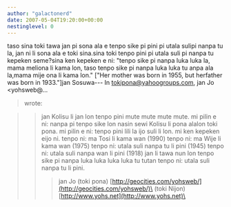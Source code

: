 ```yaml
---
author: "galactonerd"
date: 2007-05-04T19:20:00+00:00
nestinglevel: 0
---
```

taso sina toki tawa jan pi sona ala e tenpo sike pi pini pi utala sulipi nanpa tu la, jan ni li sona ala e toki sina.sina toki tenpo pini pi utala suli pi nanpa tu kepeken seme?sina ken kepeken e ni: "tenpo sike pi nanpa luka luka la, mama meliona li kama lon, taso tenpo sike pi nanpa luka luka tu anpa ala la,mama mije ona li kama lon." \["Her mother was born in 1955, but herfather was born in 1933."\]jan Sosuwa---
 In [tokipona@yahoogroups.com](mailto://tokipona@yahoogroups.com), jan Jo <yohsweb@...
> wrote:

>> jan Kolisu li jan lon tenpo pini mute mute mute mute.
> mi pilin e ni: nanpa pi tenpo sike lon nasin sewi Kolisu li pona alalon toki pona.
>> mi pilin e ni: tenpo pini lili la ijo suli li lon. mi ken kepeken eijo ni.
>> tenpo ni: ma Tosi li kama wan (1990)
> tenpo ni: ma Wije li kama wan (1975)
> tenpo ni: utala suli nanpa tu li pini (1945)
> tenpo ni: utala suli nanpa wan li pini (1918)
>> jan li tawa nun lon tenpo sike pi nanpa luka luka luka luka tu tutan tenpo ni: utala suli nanpa tu li pini.
>>> jan Jo
>> (toki pona) [http://geocities.com/yohsweb/](http://geocities.com/yohsweb/)\
> (toki Nijon) [http://www.yohs.net](http://www.yohs.net)\
>
